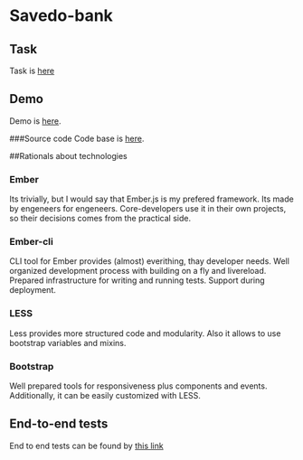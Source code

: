 # Savedo-bank

## Task 
Task is [here](https://github.com/chilicoder/ember-savedo-bank/blob/gh-pages/Savedo%20Case%20Study%20UI_UX%20Developer.pdf)

## Demo
Demo is [here](http://chilicoder.github.io/ember-savedo-bank/). 

###Source code
Code base is [here](https://github.com/chilicoder/ember-savedo-bank/tree/master). 

##Rationals about technologies
### Ember
Its trivially, but I would say that Ember.js is my prefered framework. Its made by engeneers for engeneers.
Core-developers use it in their own projects, so their decisions comes from the practical side.

### Ember-cli
CLI tool for Ember provides (almost) everithing, thay developer needs. Well organized development process with building on a fly and livereload.
Prepared infrastructure for writing and running tests. Support during deployment.

### LESS
Less provides more structured code and modularity. Also it allows to use bootstrap variables and mixins.

### Bootstrap
Well prepared tools for responsiveness  plus components and events. Additionally, it can be easily customized with LESS.


## End-to-end tests

End to end tests can be found by [this link](http://chilicoder.github.io/ember-savedo-bank/tests/index.html?module=UserStories "Users Stories tests")


